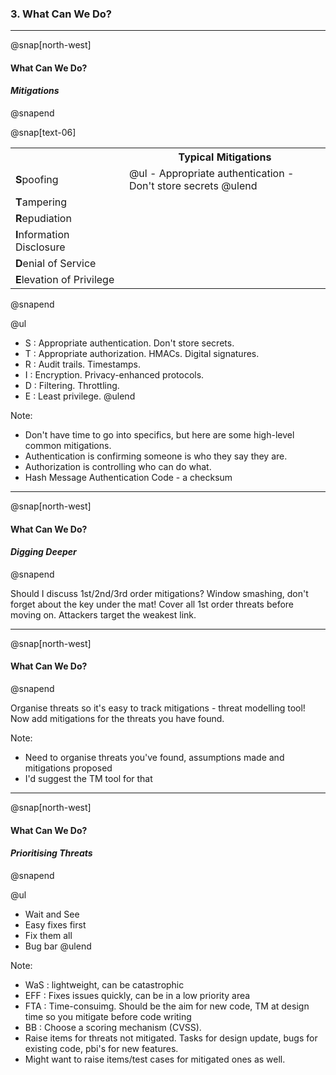 ### 3. What Can We Do?

---

@snap[north-west]
#### What Can We Do?
#### *Mitigations*
@snapend

@snap[text-06]
<table>
  <col width="250">
  <col width="500">
  <tr>
    <th/>
    <th>Typical Mitigations</th>
  </tr>
  <tr class="fragment">
    <td><b>S</b>poofing</td>
    <td>
        @ul
        - Appropriate authentication
        - Don't store secrets
        @ulend
    </td>
  </tr>
  <tr class="fragment">
    <td><b>T</b>ampering</td>
    <td>
    </td>
  </tr>
    <tr class="fragment">
    <td><b>R</b>epudiation</td>
    <td>
    </td>
  </tr>
    <tr class="fragment">
    <td><b>I</b>nformation Disclosure</td>
    <td>
    </td>
  </tr>
    <tr class="fragment">
    <td><b>D</b>enial of Service</td>
    <td>
    </td>
  </tr>
    <tr class="fragment">
    <td><b>E</b>levation of Privilege</td>
    <td>
    </td>
  </tr>
</table>
@snapend

@ul
- S : Appropriate authentication. Don't store secrets.
- T : Appropriate authorization. HMACs. Digital signatures.
- R : Audit trails. Timestamps.
- I : Encryption. Privacy-enhanced protocols.
- D : Filtering. Throttling.
- E : Least privilege.
@ulend


Note:
- Don't have time to go into specifics, but here are some high-level common mitigations.
- Authentication is confirming someone is who they say they are.
- Authorization is controlling who can do what.
- Hash Message Authentication Code - a checksum

---

@snap[north-west]
#### What Can We Do?
#### *Digging Deeper*
@snapend

Should I discuss 1st/2nd/3rd order mitigations?
Window smashing, don't forget about the key under the mat!
Cover all 1st order threats before moving on.
Attackers target the weakest link.

---

@snap[north-west]
#### What Can We Do?
@snapend

Organise threats so it's easy to track mitigations - threat modelling tool!
Now add mitigations for the threats you have found.

Note:
- Need to organise threats you've found, assumptions made and mitigations proposed
- I'd suggest the TM tool for that

---

@snap[north-west]   
#### What Can We Do?
#### *Prioritising Threats*
@snapend

@ul
- Wait and See
- Easy fixes first
- Fix them all
- Bug bar
@ulend

Note:
- WaS : lightweight, can be catastrophic
- EFF : Fixes issues quickly, can be in a low priority area
- FTA : Time-consuimg. Should be the aim for new code, TM at design time so you mitigate before code writing
- BB : Choose a scoring mechanism (CVSS).
- Raise items for threats not mitigated. Tasks for design update, bugs for existing code, pbi's for new features.
- Might want to raise items/test cases for mitigated ones as well.
